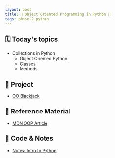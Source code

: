 ```yaml
---
layout: post
title: 🐍 Object Oriented Programming in Python 🐍
tags: phase-2 python
---
```


## 🗓️ Today's topics

- Collections in Python
  - Object Oriented Python
  - Classes
  - Methods

## 🎯 Project

- [OO Blackjack](https://classroom.github.com/a/PC54TFVk)

## 🔖 Reference Material

- [MDN OOP Article](https://developer.mozilla.org/en-US/docs/Learn/JavaScript/Objects/Object-oriented_programming)

## 🦉 Code & Notes

- [Notes: Intro to Python](https://github.com/Momentum-Team-16/notes/blob/main/py-oo-programming.md)
